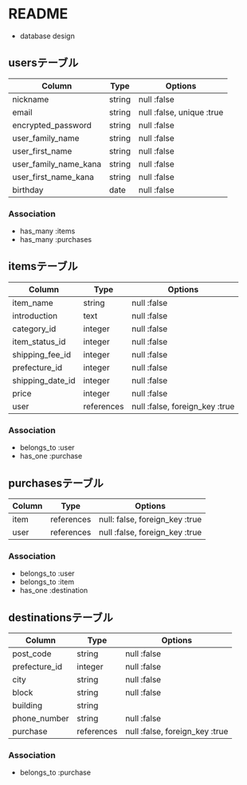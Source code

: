 # README

* database design

## usersテーブル

| Column                | Type   | Options                   |
| --------------------- | ------ | ------------------------- |
| nickname              | string | null :false               |
| email                 | string | null :false, unique :true |
| encrypted_password    | string | null :false               |
| user_family_name      | string | null :false               |
| user_first_name       | string | null :false               |
| user_family_name_kana | string | null :false               |
| user_first_name_kana  | string | null :false               |
| birthday              | date   | null :false               |

### Association
- has_many :items
- has_many :purchases

## itemsテーブル

| Column           | Type       | Options                        |
| ---------------- | ---------- | ------------------------------ |
| item_name        | string     | null :false                    |
| introduction     | text       | null :false                    |
| category_id      | integer    | null :false                    |
| item_status_id   | integer    | null :false                    |
| shipping_fee_id  | integer    | null :false                    |
| prefecture_id    | integer    | null :false                    |
| shipping_date_id | integer    | null :false                    |
| price            | integer    | null :false                    |
| user             | references | null :false, foreign_key :true |

### Association
- belongs_to :user
- has_one :purchase

## purchasesテーブル

| Column | Type       | Options                        |
| ------ | ---------- | ------------------------------ |
| item   | references | null: false, foreign_key :true |
| user   | references | null :false, foreign_key :true |

### Association
- belongs_to :user
- belongs_to :item
- has_one :destination

## destinationsテーブル

| Column        | Type       | Options                        |
| ------------- | ---------- | ------------------------------ |
| post_code     | string     | null :false                    |
| prefecture_id | integer    | null :false                    |
| city          | string     | null :false                    |
| block         | string     | null :false                    |
| building      | string     |                                |
| phone_number  | string     | null :false                    |
| purchase      | references | null :false, foreign_key :true |

### Association
- belongs_to :purchase